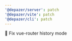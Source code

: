 ```yaml
---
'@depazer/server': patch
'@depazer/vite': patch
'@depazer/cli': patch
---
```


🐛 Fix vue-router history mode
